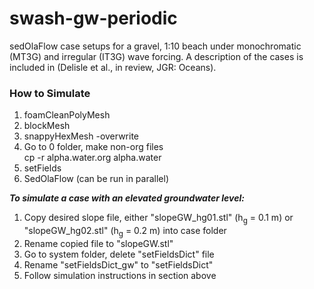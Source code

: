 # swash-gw-periodic

sedOlaFlow case setups for a gravel, 1:10 beach under monochromatic (MT3G) and irregular (IT3G) wave forcing. A description of the cases is included in (Delisle et al., in review, JGR: Oceans). 

### How to Simulate ###
1. foamCleanPolyMesh  
2. blockMesh  
3. snappyHexMesh -overwrite  
4. Go to 0 folder, make non-org files  
 cp -r alpha.water.org alpha.water    
5. setFields  
6. SedOlaFlow (can be run in parallel)

***To simulate a case with an elevated groundwater level:*** 
1. Copy desired slope file, either "slopeGW_hg01.stl" (h<sub>g</sub> = 0.1 m) or "slopeGW_hg02.stl" (h<sub>g</sub> = 0.2 m) into case folder 
2. Rename copied file to "slopeGW.stl"
3. Go to system folder, delete "setFieldsDict" file 
4. Rename "setFieldsDict_gw" to "setFieldsDict"
5. Follow simulation instructions in section above
